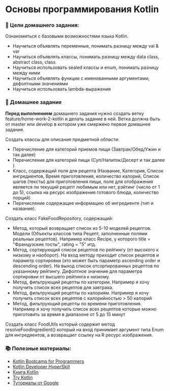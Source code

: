 # Основы программирования Kotlin

### 🎯 Цели домашнего задания:

Ознакомиться с базовыми возможностями языка Kotlin.

- Научиться объявлять переменные, понимать разницу между val & var
- Научиться объявлять классы, понимать разницу между data class, abstract class, class
- Научиться использовать sealed классы и enum, понимать разницу между ними
- Научиться объявлять функции c именованными аргументами, дефолтными значениями
- Научиться использовать lambda-выражения

### 📝  Домашнее задание

**Перед выполнением** домашнего задания нужно создать ветку feature/home-work-2-kotlin и делать задание в ней. Ветка должна быть от master или develop в котором уже смержено первое домашнее задание. 

Создать классы для описания предметной области:

- Перечисление для категорий приемов пищи (Завтрак/Обед/Ужин и так далее)
- Перечисление для категорий пищи (Суп/Напиток/Десерт и так далее )
- Класс, содержащий поля для рецепта (Название, Категория, Список ингредиентов, Время приготовления, количество калорий, Список шагов (тексты) для приготовления пищи, поле для отображения является ли текущий рецепт любимым или нет, рэйтинг (число от 1 до 5), ссылка на ресурс изображения готового блюда, количество порций)
- Перечисление содержащее информацию об ингредиенте (тип и название).

Создать класс FakeFoodRepository, содержащий:

- Метод, который возвращает список из 5-10 моделей рецептов. Модели (Объекты классов типа Рецепт, заполненные полями реальных рецептов). Например класс Recipe, у которого title = "Французские тосты", rating = "5" итд.
- Метод, сортирующий список рецептов по рейтингу (от высокого к низкому и наоборот). На вход методу приходит список рецептов и параметр сортировки (это может быть параметр ascending order и descending order). На выход список отсортированных рецептов по указанному рейтингу. Дефолтное значение для параметра сортировки от высшего рейтинга к низкому.
- Метод, фильтрующий рецепты по категории. Например я хочу получить список всех рецептов для завтрака.
- Метод, фильтрующий рецепты по калориям. Например я хочу получить список всех рецептов с калорийностью > 50 калорий
- Метод, фильтрующий рецепты по времени приготовления. Например я хочу получить список всех рецептов которые можно приготовить за время в диапазоне от 5 до 15 минут

Создать класс FoodUtils который содержит метод resolveFoodIngredient() который на вход принимает аргумент типа Enum для ингредиентов, а возвращает ссылку на R ресурс изображения.

### 📚 Полезные материалы:

- [Kotlin Bootcamp for Programmers](https://www.udacity.com/course/kotlin-bootcamp-for-programmers--ud9011)
- [Kotlin Developer HyperSkill](https://hyperskill.org/tracks/3)
- [Книга Kotlin](https://www.ozon.ru/context/detail/id/155266078/)
- [Try Kotlin](https://try.kotlinlang.org/)
- [Туториалы от Google](https://developer.android.com/courses/kotlin-bootcamp/overview)
